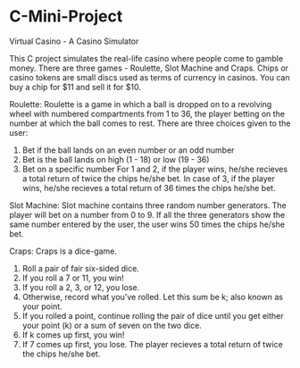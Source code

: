 # C-Mini-Project
Virtual Casino - A Casino Simulator

This C project simulates the real-life casino where people come to gamble money. There are three games - Roulette, Slot Machine and Craps.
Chips or casino tokens are small discs used as terms of currency in casinos. You can buy a chip for $11 and sell it for $10.

Roulette:
Roulette is a game in which a ball is dropped on to a revolving wheel with numbered compartments from 1 to 36, the player betting on the number at which the
ball comes to rest.
There are three choices given to the user:
1. Bet if the ball lands on an even number or an odd number
2. Bet is the ball lands on high (1 - 18) or low (19 - 36)
3. Bet on a specific number
For 1 and 2, if the player wins, he/she recieves a total return of twice the chips he/she bet. In case of 3, if the player wins, he/she recieves a total return of 36 times the chips he/she bet.

Slot Machine:
Slot machine contains three random number generators. The player will bet on a number from 0 to 9. If all the three generators show the same number entered by the user, the user wins 50 times the chips he/she bet.

Craps:
Craps is a dice-game.
1) Roll a pair of fair six-sided dice.
2) If you roll a 7 or 11, you win!
3) If you roll a 2, 3, or 12, you lose.
4) Otherwise, record what you've rolled. Let this sum be k; also known as your point.
5) If you rolled a point, continue rolling the pair of dice until you get either your point (k) or a sum of seven on the two dice.
6) If k comes up first, you win!
7) If 7 comes up first, you lose.
The player recieves a total return of twice the chips he/she bet.
